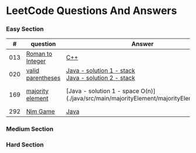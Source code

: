 # LeetCode Questions And Answers

### Easy Section 
| # | question | Answer | LeetCode Link | 
|---| ----- | -------- | ------ | 
|013|[Roman to Integer]()| [C++](./cpp/013RomanToInteger.cpp)| [Roman to Integer](https://leetcode.com/problems/roman-to-integer/)|
|020|[valid parentheses](./java/src/main/validParentheses/question.md) | [Java - solution 1 - stack](./java/src/main/validParentheses/validParentheses1.java)  <br/> [Java - solution 2 - stack](./java/src/main/validParentheses/validParentheses2.java)| [valid parenthese](https://leetcode.com/problems/valid-parentheses/)|
|169|[majority element](./java/src/main/majorityElement/question.md) | [Java - solution 1 - space O(n)] (./java/src/main/majorityElement/majorityElement1.java | [majority element] (https://leetcode.com/problems/majority-element/)|
|292|[Nim Game](./java/src/main/nimGame/Question.md) | [Java](./java/src/main/nimGame/nimGame.java)| [Nim Game](https://leetcode.com/problems/nim-game/)|
### Medium Section 

### Hard Section
